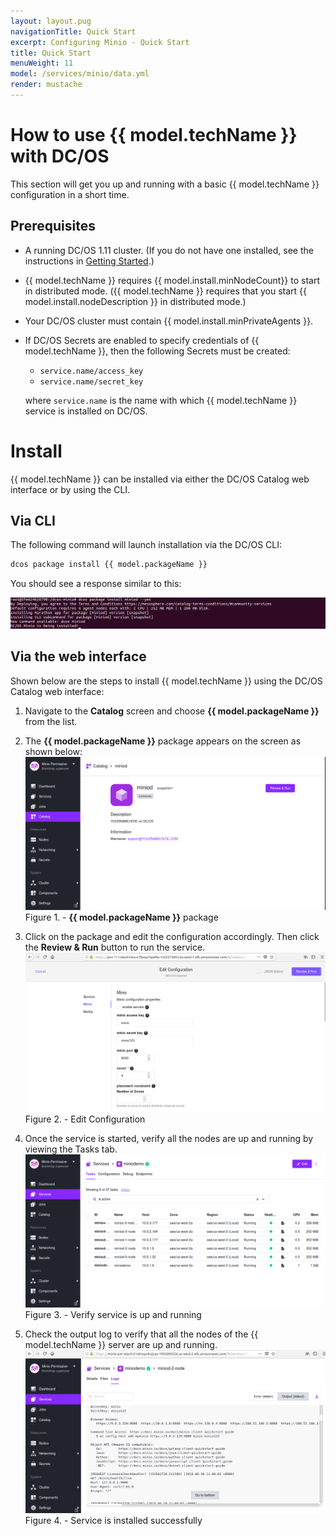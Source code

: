 ```yaml
---
layout: layout.pug
navigationTitle: Quick Start
excerpt: Configuring Minio - Quick Start
title: Quick Start
menuWeight: 11
model: /services/minio/data.yml
render: mustache
---
```


# How to use {{ model.techName }} with DC/OS 

This section will get you up and running with a basic {{ model.techName }} configuration in a short time.

## Prerequisites

* A running DC/OS 1.11 cluster. (If you do not have one installed, see the instructions in [Getting Started](/services/minio/0.1.0/getting-started/#install-a-basic-cluster).)

* {{ model.techName }} requires {{ model.install.minNodeCount}} to start in distributed mode. ({{ model.techName }} requires that you start {{ model.install.nodeDescription }} in distributed mode.)

* Your DC/OS cluster must contain {{ model.install.minPrivateAgents }}. 

* If DC/OS Secrets are enabled to specify credentials of {{ model.techName }},  then the following Secrets must be created:

  * `service.name/access_key`
  * `service.name/secret_key`

  where `service.name` is the name with which {{ model.techName }} service is installed on DC/OS.

# Install

{{ model.techName }} can be installed via either the DC/OS Catalog web interface or by using the CLI. 

## Via CLI

The following command will launch installation via the DC/OS CLI:

```bash
dcos package install {{ model.packageName }} 
```

You should see a response similar to this:
  
  [<img src="../img/Package_installed.png" />](../img/Package_installed.png)


## Via the web interface

Shown below are the steps to install {{ model.techName }} using the DC/OS Catalog web interface:

1. Navigate to the **Catalog** screen and choose **{{ model.packageName }}** from the list.

1. The **{{ model.packageName }}** package appears on the screen as shown below: 
    [<img src="../img/Catalog_Service_View.png" />](../img/Catalog_Service_View.png)
    Figure 1. - **{{ model.packageName }}** package  

1. Click on the package and edit the configuration accordingly. Then click the **Review & Run** button to run the service.
    [<img src="../img/Node_Count1.png" alt="Node Count"/>](../img/Node_Count1.png)
    Figure 2. - Edit Configuration

1. Once the service is started, verify all the nodes are up and running by viewing the Tasks tab.
    [<img src="../img/Running_Stage1.png" alt="Running Stage"/>](../img/Running_Stage1.png)
    Figure 3. - Verify service is up and running

1.  Check the output log to verify that all the nodes of the {{ model.techName }} server are up and running.
    [<img src="../img/Successful_Execution1.png" alt="Successful Execution"/>](../img/Successful_Execution1.png)
    Figure 4. - Service is installed successfully




